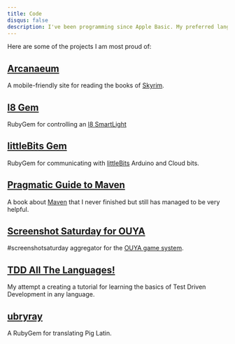 ```yaml
---
title: Code
disqus: false
description: I've been programming since Apple Basic. My preferred languages are Ruby & Java. The best way to see what I'm up to is to check <a href="https://github.com/spilth">my GitHub profile</a>.
---
```


Here are some of the projects I am most proud of:

## [Arcanaeum](https://github.com/spilth/arcanaeum)

A mobile-friendly site for reading the books of [Skyrim](http://www.elderscrolls.com/skyrim/).

## [l8 Gem](https://github.com/spilth/l8)

RubyGem for controlling an [l8 SmartLight](http://l8smartlight.com)

## [littleBits Gem](https://github.com/spilth/little_bits)

RubyGem for communicating with [littleBits](http://littlebits.cc) Arduino and Cloud bits.

## [Pragmatic Guide to Maven](https://www.gitbook.com/book/spilth/pragmatic-guide-to-maven-3)

A book about [Maven](https://maven.apache.org) that I never finished but still has managed to be very helpful.

## [Screenshot Saturday for OUYA](https://github.com/spilth/screenshotsaturday-ouya)

\#screenshotsaturday aggregator for the [OUYA game system](https://www.ouya.tv).

## [TDD All The Languages!](http://tdd.spilth.org)

My attempt a creating a tutorial for learning the basics of Test Driven Development in any language.

## [ubryray](https://github.com/spilth/ubyray)

A RubyGem for translating Pig Latin.

